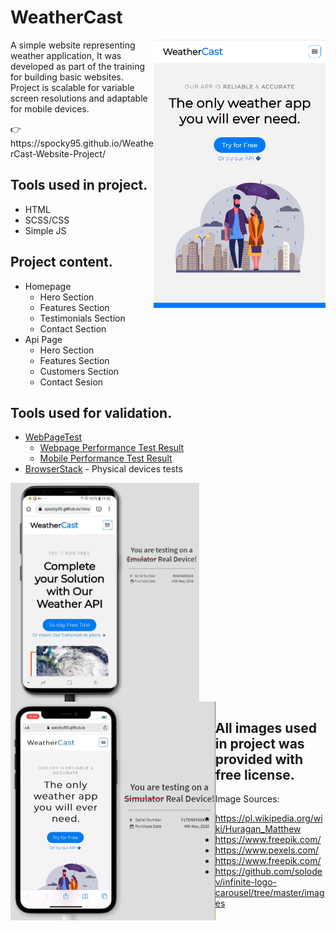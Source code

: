 # WeatherCast


<img src="https://raw.githubusercontent.com/Spocky95/WeatherCast-Website-Project/main/WeatherCast-Hero.png" align="right"
     alt="WeatherCast-HeroSection" width="275">
A simple website representing weather application, It was developed as part of the training for building basic websites.
Project is scalable for variable screen resolutions and adaptable for mobile devices.
<p>👉https://spocky95.github.io/WeatherCast-Website-Project/


## Tools used in project.
* HTML
* SCSS/CSS
* Simple JS

## Project content.
* Homepage
     * Hero Section
     * Features Section
     * Testimonials Section
     * Contact Section
* Api Page
     * Hero Section
     * Features Section
     * Customers Section
     * Contact Sesion
     
     
## Tools used for validation.
* [WebPageTest](https://www.webpagetest.org/)
     * [Webpage Performance Test Result](https://www.webpagetest.org/result/221012_AiDc53_A4P/)
     * [Mobile Performance Test Result](https://www.webpagetest.org/result/221012_AiDc5M_A8J/)
* [BrowserStack](https://www.browserstack.com/) - Physical devices tests
<p>
<img src="https://raw.githubusercontent.com/Spocky95/WeatherCast-Website-Project/main/Samsungs9.png" align="center" alt="Samsung" height="350">
<img src="https://raw.githubusercontent.com/Spocky95/WeatherCast-Website-Project/main/iPhone%2012.png" align="left" alt="iPhone" height="350">

## All images used in project was provided with free license.

Image Sources:
* https://pl.wikipedia.org/wiki/Huragan_Matthew
* https://www.freepik.com/
* https://www.pexels.com/
* https://www.freepik.com/
* https://github.com/solodev/infinite-logo-carousel/tree/master/images

